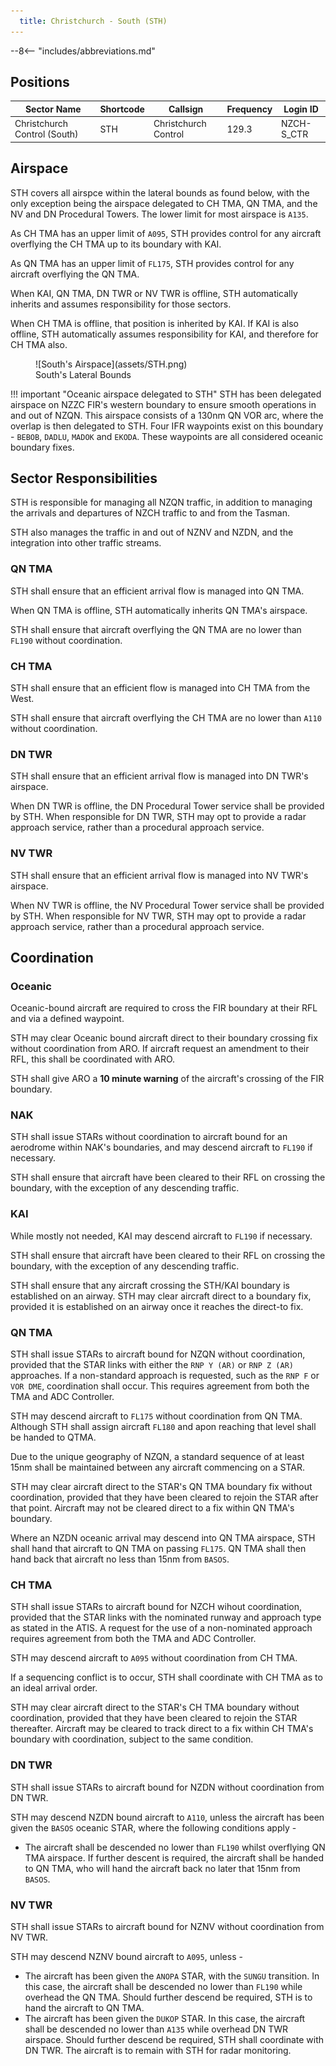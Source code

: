 ```yaml
---
  title: Christchurch - South (STH)
---
```


--8<-- "includes/abbreviations.md"

    
## Positions

| Sector Name                  | Shortcode | Callsign             | Frequency | Login ID   |
| ---------------------------- | --------- | -------------------- | --------- | ---------- |
| Christchurch Control (South) | STH       | Christchurch Control | 129.3     | NZCH-S_CTR |

## Airspace

STH covers all airspce within the lateral bounds as found below, with the only exception being the airspace delegated to CH TMA, QN TMA, and the NV and DN Procedural Towers. The lower limit for most airspace is `A135`.

As CH TMA has an upper limit of `A095`, STH provides control for any aircraft overflying the CH TMA up to its boundary with KAI.

As QN TMA has an upper limit of `FL175`, STH provides control for any aircraft overflying the QN TMA.

When KAI, QN TMA, DN TWR or NV TWR is offline, STH automatically inherits and assumes responsibility for those sectors.

When CH TMA is offline, that position is inherited by KAI. If KAI is also offline, STH automatically assumes responsibility for KAI, and therefore for CH TMA also.

<figure markdown> 
  ![South's Airspace](assets/STH.png)
  <figcaption>South's Lateral Bounds</figcaption>
</figure>

!!! important "Oceanic airspace delegated to STH"
    STH has been delegated airspace on NZZC FIR's western boundary to ensure smooth operations in and out of NZQN. This airspace consists of a 130nm QN VOR arc, where the overlap is then delegated to STH. Four IFR waypoints exist on this boundary - `BEBOB`, `DADLU`, `MADOK` and `EKODA`. These waypoints are all considered oceanic boundary fixes.

## Sector Responsibilities

STH is responsible for managing all NZQN traffic, in addition to managing the arrivals and departures of NZCH traffic to and from the Tasman.

STH also manages the traffic in and out of NZNV and NZDN, and the integration into other traffic streams.

### QN TMA

STH shall ensure that an efficient arrival flow is managed into QN TMA.

When QN TMA is offline, STH automatically inherits QN TMA's airspace.

STH shall ensure that aircraft overflying the QN TMA are no lower than `FL190` without coordination.

### CH TMA

STH shall ensure that an efficient flow is managed into CH TMA from the West.

STH shall ensure that aircraft overflying the CH TMA are no lower than `A110` without coordination.

### DN TWR

STH shall ensure that an efficient arrival flow is managed into DN TWR's airspace. 

When DN TWR is offline, the DN Procedural Tower service shall be provided by STH. When responsible for DN TWR, STH may opt to provide a radar approach service, rather than a procedural approach service.

### NV TWR

STH shall ensure that an efficient arrival flow is managed into NV TWR's airspace. 

When NV TWR is offline, the NV Procedural Tower service shall be provided by STH. When responsible for NV TWR, STH may opt to provide a radar approach service, rather than a procedural approach service.


## Coordination

### Oceanic

Oceanic-bound aircraft are required to cross the FIR boundary at their RFL and via a defined waypoint. 

STH may clear Oceanic bound aircraft direct to their boundary crossing fix without coordination from ARO. If aircraft request an amendment to their RFL, this shall be coordinated with ARO.

STH shall give ARO a **10 minute warning** of the aircraft's crossing of the FIR boundary.

### NAK

STH shall issue STARs without coordination to aircraft bound for an aerodrome within NAK's boundaries, and may descend aircraft to `FL190` if necessary. 

STH shall ensure that aircraft have been cleared to their RFL on crossing the boundary, with the exception of any descending traffic. 

### KAI

While mostly not needed, KAI may descend aircraft to `FL190` if necessary.

STH shall ensure that aircraft have been cleared to their RFL on crossing the boundary, with the exception of any descending traffic.

STH shall ensure that any aircraft crossing the STH/KAI boundary is established on an airway. STH may clear aircraft direct to a boundary fix, provided it is established on an airway once it reaches the direct-to fix.

### QN TMA

STH shall issue STARs to aircraft bound for NZQN without coordination, provided that the STAR links with either the `RNP Y (AR)` or `RNP Z (AR)` approaches. If a non-standard approach is requested, such as the `RNP F` or `VOR DME`, coordination shall occur. This requires agreement from both the TMA and ADC Controller.

STH may descend aircraft to `FL175` without coordination from QN TMA. Although STH shall assign aircraft `FL180` and apon reaching that level shall be handed to QTMA. 

Due to the unique geography of NZQN, a standard sequence of at least 15nm shall be maintained between any aircraft commencing on a STAR.

STH may clear aircraft direct to the STAR's QN TMA boundary fix without coordination, provided that they have been cleared to rejoin the STAR after that point. Aircraft may not be cleared direct to a fix within QN TMA's boundary.

Where an NZDN oceanic arrival may descend into QN TMA airspace, STH shall hand that aircraft to QN TMA on passing `FL175`. QN TMA shall then hand back that aircraft no less than 15nm from `BASOS`.

### CH TMA

STH shall issue STARs to aircraft bound for NZCH wihout coordination, provided that the STAR links with the nominated runway and approach type as stated in the ATIS. A request for the use of a non-nominated approach requires agreement from both the TMA and ADC Controller.

STH may descend aircraft to `A095` without coordination from CH TMA. 

If a sequencing conflict is to occur, STH shall coordinate with CH TMA as to an ideal arrival order.

STH may clear aircraft direct to the STAR's CH TMA boundary without coordination, provided that they have been cleared to rejoin the STAR thereafter. Aircraft may be cleared to track direct to a fix within CH TMA's boundary with coordination, subject to the same condition.

### DN TWR

STH shall issue STARs to aircraft bound for NZDN without coordination from DN TWR. 

STH may descend NZDN bound aircraft to `A110`, unless the aircraft has been given the `BASOS` oceanic STAR, where the following conditions apply -

  -  The aircraft shall be descended no lower than `FL190` whilst overflying QN TMA airspace. If further descent is required, the aircraft shall be handed to QN TMA, who will hand the aircraft back no later that 15nm from `BASOS`. 

### NV TWR

STH shall issue STARs to aircraft bound for NZNV without coordination from NV TWR.

STH may descend NZNV bound aircraft to `A095`, unless -

  -  The aircraft has been given the `ANOPA` STAR, with the `SUNGU` transition. In this case, the aircraft shall be descended no lower than `FL190` while overhead the QN TMA. Should further descend be required, STH is to hand the aircraft to QN TMA.
  -  The aircraft has been given the `DUKOP` STAR. In this case, the aircraft shall be descended no lower than `A135` while overhead DN TWR airspace. Should further descend be required, STH shall coordinate with DN TWR. The aircraft is to remain with STH for radar monitoring.

